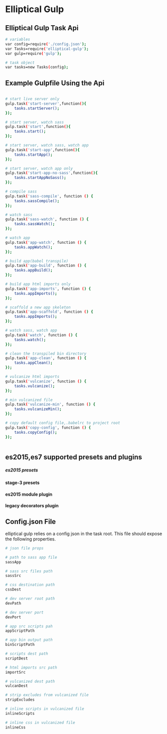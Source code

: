 # Elliptical Gulp

## Elliptical Gulp Task Api

```bash
# variables
var config=require('./config.json');
var Tasks=require('elliptical-gulp');
var gulp=require('gulp');

# task object
var tasks=new Tasks(config);

```

## Example Gulpfile Using the Api

``` bash

# start live server only
gulp.task('start-server',function(){
    tasks.startServer();
});

# start server, watch sass
gulp.task('start',function(){
    tasks.start();
});

# start server, watch sass, watch app
gulp.task('start-app',function(){
    tasks.startApp();
});

# start server, watch app only
gulp.task('start-app-no-sass',function(){
    tasks.startAppNoSass();
});

# compile sass
gulp.task('sass-compile', function () {
    tasks.sassCompile();
});

# watch sass
gulp.task('sass-watch', function () {
    tasks.sassWatch();
});

# watch app
gulp.task('app-watch', function () {
    tasks.appWatch();
});

# build app(babel transpile)
gulp.task('app-build', function () {
    tasks.appBuild();
});

# build app html imports only
gulp.task('app-imports', function () {
    tasks.appImports();
});

# scaffold a new app skeleton
gulp.task('app-scaffold', function () {
    tasks.appImports();
});

# watch sass, watch app
gulp.task('watch', function () {
    tasks.watch();
});

# clean the transpiled bin directory
gulp.task('app-clean', function () {
    tasks.appClean();
});

# vulcanize html imports
gulp.task('vulcanize', function () {
    tasks.vulcanize();
});

# min vulcanized file
gulp.task('vulcanize-min', function () {
    tasks.vulcanizeMin();
});

# copy default config file,.babelrc to project root
gulp.task('copy-config', function () {
    tasks.copyConfig();
});



```

## es2015,es7 supported presets and plugins

##### es2015 presets
#### stage-3 presets
#### es2015 module plugin
#### legacy decorators plugin




## Config.json File

elliptical gulp relies on a config json in the task root. This file should expose the following properties.

``` bash
# json file props

# path to sass app file
sassApp

# sass src files path
sassSrc

# css destination path
cssDest

# dev server root path
devPath

# dev server port
devPort

# app src scripts pah
appScriptPath

# app bin output path
binScriptPath

# scripts dest path
scriptDest

# html imports src path
importSrc

# vulcanized dest path
vulcanDest

# strip excludes from vulcanized file
stripExcludes

# inline scripts in vulcanized file
inlineScripts

# inline css in vulcanized file
inlineCss


```

